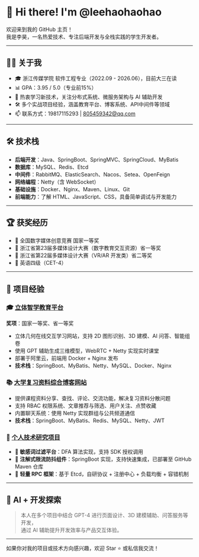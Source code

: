 # 👋 Hi there! I'm @leehaohaohao

欢迎来到我的 GitHub 主页！  
我是李昊，一名热爱技术、专注后端开发与全栈实践的学生开发者。

---

## 👨‍🎓 关于我

- 🎓 浙江传媒学院 软件工程专业（2022.09 - 2026.06），目前大三在读  
- 📊 GPA：3.95 / 5.0（专业前15%）  
- 🧠 热衷学习新技术，关注分布式系统、微服务架构与 AI 辅助开发  
- 🛠️ 多个实战项目经验，涵盖教育平台、博客系统、API中间件等领域  
- 📫 联系方式：19817115293 | 805459342@qq.com

---

## 🛠️ 技术栈

- **后端开发**：Java、SpringBoot、SpringMVC、SpringCloud、MyBatis
- **数据库**：MySQL、Redis、Etcd
- **中间件**：RabbitMQ、ElasticSearch、Nacos、Setea、OpenFeign
- **网络编程**：Netty（含 WebSocket）
- **基础设施**：Docker、Nginx、Maven、Linux、Git
- **前端能力**：了解 HTML、JavaScript、CSS，具备简单调试与开发能力

---

## 🏆 获奖经历

- 🥇 全国数字媒体创意竞赛 国家一等奖  
- 🥇 浙江省第23届多媒体设计大赛（数字教育交互资源）省一等奖  
- 🥈 浙江省第22届多媒体设计大赛（VR/AR 开发类）省二等奖  
- 📝 英语四级（CET-4）

---

## 🌟 项目经验

### 🎓 [立体智学教育平台](#)  
**奖项**：国家一等奖、省一等奖  
- 立体几何在线交互学习网站，支持 2D 图形识别、3D 建模、AI 问答、智能组卷  
- 使用 GPT 辅助生成三维模型，WebRTC + Netty 实现实时课堂  
- 部署于阿里云，前端用 Docker + Nginx 发布  
- **技术栈**：SpringBoot、MyBatis、Netty、MySQL、Docker、Nginx

### 📚 [大学复习资料综合博客网站](#)  
- 提供课程资料分享、查找、评论、交流功能，解决复习资料分散问题  
- 支持 RBAC 权限系统、文章推荐与筛选、用户关注、点赞收藏  
- 内置聊天系统：使用 Netty 实现群组与公共频道通信  
- **技术栈**：SpringBoot、MyBatis、Redis、MySQL、Netty、JWT

### 🧪 [个人技术研究项目](#)
- 🔐 **敏感词过滤平台**：DFA 算法实现，支持 SDK 授权调用  
- 🧵 **注解式限流防抖组件**：SpringBoot 实现，支持快速集成，已部署至 GitHub Maven 仓库  
- 🔗 **轻量 RPC 框架**：基于 Etcd，自研协议 + 注册中心 + 负载均衡 + 容错机制

---

## 🤖 AI + 开发探索

> 本人在多个项目中结合 GPT-4 进行页面设计、3D 建模辅助、问答服务等开发，  
> 通过 AI 辅助提升开发效率与产品交互体验。

---

如果你对我的项目或技术方向感兴趣，欢迎 Star ⭐ 或私信我交流！

<!---
leehaohaohao/leehaohaohao is a ✨ special ✨ repository because its `README.md` (this file) appears on your GitHub profile.
You can click the Preview link to take a look at your changes.
--->
